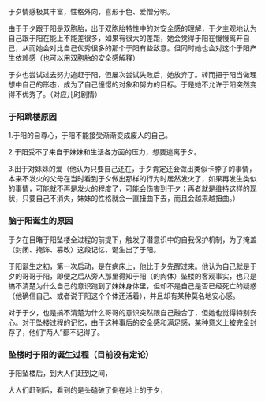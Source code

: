 于夕情感极其丰富，性格外向，喜形于色、爱憎分明。

由于于夕跟于阳是双胞胎，出于双胞胎特性中的对安全感的理解，于夕主观地认为自己跟于阳在能上不能差很多，如果有很大的差距，她会觉得于阳在慢慢离开自己，从而她会对比自己优秀很多的那个于阳有些敌意。但同时她也会对这个于阳产生依赖感（也可以用双胞胎的安全感解释）

于夕也尝试过去努力追赶于阳，但屡次尝试失败后，她放弃了。转而把于阳当做理想中自己的形态，成为了自己憧憬的对象和努力的目标。于是她不允许于阳突然变得不优秀了。（对应儿时剧情）



### 于阳跳楼原因

1.于阳的自尊心，于阳不能接受渐渐变成废人的自己。

2.于阳受不了来自于妹妹和生活各方面的压力，想要逃离于夕。

3.出于对妹妹的爱（他认为只要自己还在，于夕肯定还会做出类似卡脖子的事情，本来不发火的父母在当时看到于夕做出那样的行为时居然发火了，如果再发生类似的事情，可能就不再是发火的程度了，可能会伤害到于夕；再者就是维持这样的现状，只要自己不消失，妹妹的性格就会一直扭曲下去，而且会越来越扭曲。）

### 脑于阳诞生的原因

于夕在目睹于阳坠楼全过程的前提下，触发了潜意识中的自我保护机制，为了掩盖（封闭、掩饰、篡改）这段记忆，诞生出了于阳。

于阳诞生之初，第一次启动，是在病床上，他比于夕先醒过来。他认为自己就是于夕的哥哥于阳，即便之后从旁人那里得知于阳（的肉体）坠楼的客观事实，也只是搞不清楚为什么自己的意识跑到了妹妹身体里，但却不是自己是否已经死亡的疑惑（他确信自己、或者说于阳这个个体还活着），并且却有某种莫名地安心感。

对于于夕，也是搞不清楚为什么哥哥的意识突然跟自己融合了，但她也觉得特别安心。对于坠楼过程的记忆，由于这种事后的安全感和满足感，某种意义上被完全封存了，他们“两人”都不记得了。

### 坠楼时于阳的诞生过程（目前没有定论）

于阳坠楼后，到大人们赶到之间，

大人们赶到后，看到的是头磕破了倒在地上的于夕，


